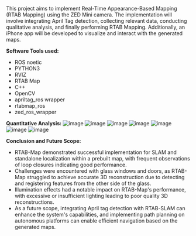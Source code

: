 This project aims to implement Real-Time Appearance-Based Mapping (RTAB Mapping) using the ZED Mini camera. The implementation will involve integrating April Tag detection, collecting relevant data, conducting qualitative analysis, and finally performing RTAB Mapping. Additionally, an iPhone app will be developed to visualize and interact with the generated maps.

**Software Tools used:**
- ROS noetic
-  PYTHON3
- RVIZ
- RTAB Map
- C++
- OpenCV
- apriltag_ros wrapper
- rtabmap_ros
- zed_ros_wrapper

**Quantitative Analysis:**
![image](https://github.com/KshamaDhaduti/RTAB-Mapping-ZED-Mini/assets/103454385/985b701a-ad60-4341-804c-14da7a542bce)
![image](https://github.com/KshamaDhaduti/RTAB-Mapping-ZED-Mini/assets/103454385/af86830a-1901-4995-ad41-a84683d7fbb8)
![image](https://github.com/KshamaDhaduti/RTAB-Mapping-ZED-Mini/assets/103454385/abf61563-9fef-4149-8df3-66ad0e965cc8)
![image](https://github.com/KshamaDhaduti/RTAB-Mapping-ZED-Mini/assets/103454385/db61c83f-036a-437d-beac-88d6758ab319)
![image](https://github.com/KshamaDhaduti/RTAB-Mapping-ZED-Mini/assets/103454385/bbb2d81a-b7ca-47a0-81fb-62e33acdac40)
![image](https://github.com/KshamaDhaduti/RTAB-Mapping-ZED-Mini/assets/103454385/0dfd6bfc-bf89-4919-a565-14ad10980067)
![image](https://github.com/KshamaDhaduti/RTAB-Mapping-ZED-Mini/assets/103454385/d9c51ddd-2e02-46cb-8884-234e18cb2393)


**Conclusion and Future Scope:**
- RTAB-Map demonstrated successful implementation for SLAM and standalone localization within a prebuilt map, with frequent observations of loop closures indicating good performance.
- Challenges were encountered with glass windows and doors, as RTAB-Map struggled to achieve accurate 3D reconstruction due to detecting and registering features from the other side of the glass.
- Illumination effects had a notable impact on RTAB-Map's performance, with excessive or insufficient lighting leading to poor quality 3D reconstructions.
- As a future scope, integrating April tag detection with RTAB-SLAM can enhance the system's capabilities, and implementing path planning on autonomous platforms can enable efficient navigation based on the generated maps.
  
